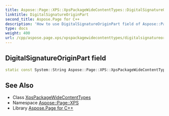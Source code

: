 ```yaml
---
title: Aspose::Page::XPS::XpsPackageWideContentTypes::DigitalSignatureOriginPart field
linktitle: DigitalSignatureOriginPart
second_title: Aspose.Page for C++
description: 'How to use DigitalSignatureOriginPart field of Aspose::Page::XPS::XpsPackageWideContentTypes class in C++.'
type: docs
weight: 400
url: /cpp/aspose.page.xps/xpspackagewidecontenttypes/digitalsignatureoriginpart/
---
```

## DigitalSignatureOriginPart field




```cpp
static const System::String Aspose::Page::XPS::XpsPackageWideContentTypes::DigitalSignatureOriginPart
```

## See Also

* Class [XpsPackageWideContentTypes](../)
* Namespace [Aspose::Page::XPS](../../)
* Library [Aspose.Page for C++](../../../)
